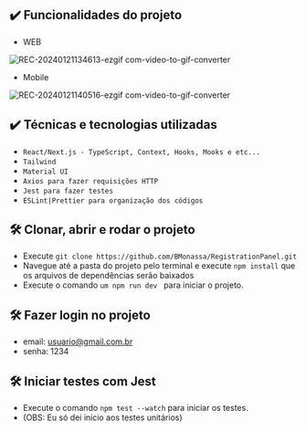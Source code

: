 ## ✔️ Funcionalidades do projeto


- WEB
  
![REC-20240121134613-ezgif com-video-to-gif-converter](https://github.com/BMonassa/RegistrationPanel/assets/91953401/5fe869ba-2961-41b4-a6c2-b798b3c49bd9)

- Mobile

![REC-20240121140516-ezgif com-video-to-gif-converter](https://github.com/BMonassa/RegistrationPanel/assets/91953401/dd6b5bd7-7165-4b23-8b5f-98aef8629049)



## ✔️ Técnicas e tecnologias utilizadas

- `React/Next.js - TypeScript, Context, Hooks, Mooks e etc...`
- `Tailwind`
- `Material UI`
- `Axios para fazer requisições HTTP`
- `Jest para fazer testes`
- `ESLint|Prettier para organização dos códigos`

## 🛠️ Clonar, abrir e rodar o projeto

-  Execute `git clone https://github.com/BMonassa/RegistrationPanel.git`
-  Navegue até a pasta do projeto pelo terminal e execute `npm install` que os arquivos de dependências serão baixados
-  Execute o comando `um npm run dev ` para iniciar o projeto.

## 🛠️ Fazer login no projeto

-   email: usuario@gmail.com.br
-   senha: 1234


  ## 🛠️ Iniciar testes com Jest

-  Execute o comando ` npm test --watch ` para iniciar os testes.
-  (OBS: Eu só dei inicio aos testes unitários)

